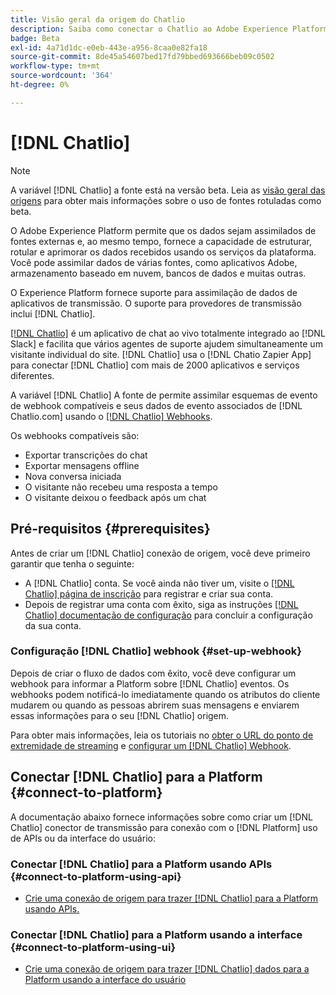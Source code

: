 ```yaml
---
title: Visão geral da origem do Chatlio
description: Saiba como conectar o Chatlio ao Adobe Experience Platform usando APIs ou a interface do usuário utilizando webhooks
badge: Beta
exl-id: 4a71d1dc-e0eb-443e-a956-8caa0e82fa18
source-git-commit: 8de45a54607bed17fd79bbed693666beb09c0502
workflow-type: tm+mt
source-wordcount: '364'
ht-degree: 0%

---
```


# [!DNL Chatlio]

>[!NOTE]
>
>A variável [!DNL Chatlio] a fonte está na versão beta. Leia as [visão geral das origens](../../home.md#terms-and-conditions) para obter mais informações sobre o uso de fontes rotuladas como beta.

O Adobe Experience Platform permite que os dados sejam assimilados de fontes externas e, ao mesmo tempo, fornece a capacidade de estruturar, rotular e aprimorar os dados recebidos usando os serviços da plataforma. Você pode assimilar dados de várias fontes, como aplicativos Adobe, armazenamento baseado em nuvem, bancos de dados e muitas outras.

O Experience Platform fornece suporte para assimilação de dados de aplicativos de transmissão. O suporte para provedores de transmissão inclui [!DNL Chatlio].

[[!DNL Chatlio]](https://chatlio.com/) é um aplicativo de chat ao vivo totalmente integrado ao [!DNL Slack] e facilita que vários agentes de suporte ajudem simultaneamente um visitante individual do site. [!DNL Chatlio] usa o [!DNL Chatio Zapier App] para conectar [!DNL Chatlio] com mais de 2000 aplicativos e serviços diferentes.

A variável [!DNL Chatlio] A fonte de permite assimilar esquemas de evento de webhook compatíveis e seus dados de evento associados de [!DNL Chatlio.com] usando o [[!DNL Chatlio] Webhooks](https://chatlio.com/docs/webhooks/).

Os webhooks compatíveis são:

* Exportar transcrições do chat
* Exportar mensagens offline
* Nova conversa iniciada
* O visitante não recebeu uma resposta a tempo
* O visitante deixou o feedback após um chat

## Pré-requisitos {#prerequisites}

Antes de criar um [!DNL Chatlio] conexão de origem, você deve primeiro garantir que tenha o seguinte:

* A [!DNL Chatlio] conta. Se você ainda não tiver um, visite o [[!DNL Chatlio] página de inscrição](https://chatlio.com/app/#/signup) para registrar e criar sua conta.
* Depois de registrar uma conta com êxito, siga as instruções [[!DNL Chatlio] documentação de configuração](https://chatlio.com/docs/setup/) para concluir a configuração da sua conta.

### Configuração [!DNL Chatlio] webhook {#set-up-webhook}

Depois de criar o fluxo de dados com êxito, você deve configurar um webhook para informar a Platform sobre [!DNL Chatlio] eventos. Os webhooks podem notificá-lo imediatamente quando os atributos do cliente mudarem ou quando as pessoas abrirem suas mensagens e enviarem essas informações para o seu [!DNL Chatlio] origem.

Para obter mais informações, leia os tutoriais no [obter o URL do ponto de extremidade de streaming](../../tutorials/ui/create/marketing-automation/chatlio-webhook.md#get-streaming-endpoint) e [configurar um [!DNL Chatlio] Webhook](../../tutorials/ui/create/marketing-automation/chatlio-webhook.md#set-up-webhook).

## Conectar [!DNL Chatlio] para a Platform {#connect-to-platform}

A documentação abaixo fornece informações sobre como criar um [!DNL Chatlio] conector de transmissão para conexão com o [!DNL Platform] uso de APIs ou da interface do usuário:

### Conectar [!DNL Chatlio] para a Platform usando APIs {#connect-to-platform-using-api}

* [Crie uma conexão de origem para trazer [!DNL Chatlio] para a Platform usando APIs.](../../tutorials/api/create/marketing-automation/chatlio-webhook.md)

### Conectar [!DNL Chatlio] para a Platform usando a interface {#connect-to-platform-using-ui}

* [Crie uma conexão de origem para trazer [!DNL Chatlio] dados para a Platform usando a interface do usuário](../../tutorials/ui/create/marketing-automation/chatlio-webhook.md)
